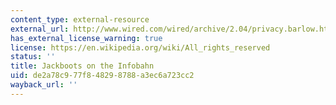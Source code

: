 ```yaml
---
content_type: external-resource
external_url: http://www.wired.com/wired/archive/2.04/privacy.barlow.html
has_external_license_warning: true
license: https://en.wikipedia.org/wiki/All_rights_reserved
status: ''
title: Jackboots on the Infobahn
uid: de2a78c9-77f8-4829-8788-a3ec6a723cc2
wayback_url: ''
---
```


